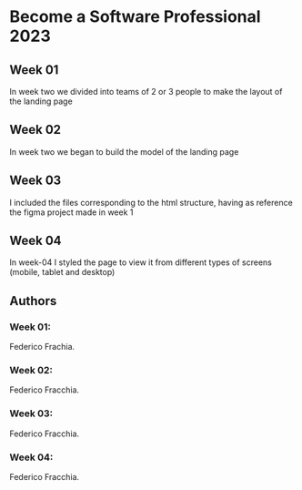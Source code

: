 # Become a Software Professional 2023

## Week 01
In week two we divided into teams of 2 or 3 people to make the layout of the landing page


## Week 02
In week two we began to build the model of the landing page

## Week 03
I included the files corresponding to the html structure, having as reference the figma project made in week 1

## Week 04
In week-04 I styled the page to view it from different types of screens (mobile, tablet and desktop)

## Authors

### Week 01:
Federico Frachia.
### Week 02:
Federico Fracchia. 
### Week 03:
Federico Fracchia.
### Week 04:
Federico Fracchia.